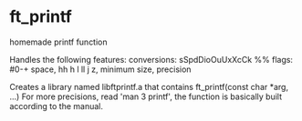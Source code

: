 # ft_printf
homemade printf function

Handles the following features: 
conversions:  sSpdDioOuUxXcCk
              %%
flags: #0-+ space, hh h l ll j z, minimum size, precision

Creates a library named libftprintf.a that contains ft_printf(const char *arg, ...)
For more precisions, read 'man 3 printf', the function is basically built according to the manual.
